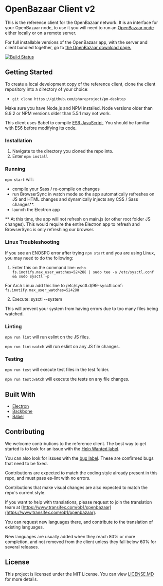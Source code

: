 # OpenBazaar Client v2

This is the reference client for the OpenBazaar network. It is an interface for your OpenBazaar node, to use it you will need to run an [OpenBazaar node](https://github.com/OpenBazaar/openbazaar-go) either locally or on a remote server.

For full installable versions of the OpenBazaar app, with the server and client bundled together, go to [the OpenBazaar download page.](https://www.openbazaar.org/download/)

[![Build Status](https://travis-ci.org/phoreproject/pm-desktop.svg?branch=master)](https://travis-ci.org/phoreproject/pm-desktop)

## Getting Started

To create a local development copy of the reference client, clone the client repository into a directory of your choice:
- `git clone https://github.com/phoreproject/pm-desktop`

Make sure you have Node.js and NPM installed. Node versions older than 8.9.2 or NPM versions older than 5.5.1 may not work.

This client uses Babel to compile [ES6 JavaScript](https://github.com/lukehoban/es6features). You should be familiar with ES6 before modifying its code.

### Installation

1. Navigate to the directory you cloned the repo into.
2. Enter `npm install`

### Running

`npm start` will:
- compile your Sass / re-compile on changes
- run BrowserSync in watch mode so the app automatically refreshes on JS and HTML changes and dynamically injects any CSS / Sass changes**.
- launch the Electron app

** At this time, the app will not refresh on main.js (or other root folder JS changes). This would require the entire Electron app to refresh and BrowserSync is only refreshing our browser.

### Linux Troubleshooting

If you see an ENOSPC error after trying `npm start` and you are using Linux, you may need to do the following:

1. Enter this on the command line:
`echo fs.inotify.max_user_watches=524288 | sudo tee -a /etc/sysctl.conf && sudo sysctl -p`

For Arch Linux add this line to /etc/sysctl.d/99-sysctl.conf:
`fs.inotify.max_user_watches=524288`

2. Execute: sysctl --system

This will prevent your system from having errors due to too many files being watched.

### Linting

`npm run lint` will run eslint on the JS files.

`npm run lint:watch` will run eslint on any JS file changes.

### Testing

`npm run test` will execute test files in the test folder.

`npm run test:watch` will execute the tests on any file changes.


## Built With

* [Electron](https://electron.atom.io/)
* [Backbone](http://backbonejs.org/)
* [Babel](https://babeljs.io/)

## Contributing

We welcome contributions to the reference client. The best way to get started is to look for an issue with the [Help Wanted label](https://github.com/phoreproject/pm-desktop/labels/help%20wanted).

You can also look for issues with the [bug label](https://github.com/phoreproject/pm-desktop/labels/bug). These are confirmed bugs that need to be fixed.

Contributions are expected to match the coding style already present in this repo, and must pass es-lint with no errors.

Contributions that make visual changes are also expected to match the repo's current style.

If you want to help with translations, please request to join the translation team at [https://www.transifex.com/ob1/openbazaar](https://www.transifex.com/ob1/openbazaar).

You can request new languages there, and contribute to the translation of existing languages.

New languages are usually added when they reach 80% or more completion, and not removed from the client unless they fall below 60% for several releases.

## License
This project is licensed under the MIT License. You can view [LICENSE.MD](https://github.com/phoreproject/pm-desktop/blob/master/LICENSE) for more details.

